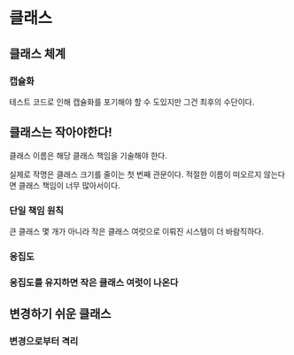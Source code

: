 # 클래스
## 클래스 체계
### 캡슐화
테스트 코드로 인해 캡슐화를 포기해야 할 수 도있지만 그건 최후의 수단이다.
## 클래스는 작아야한다!
클래스 이름은 해당 클래스 책임을 기술해야 한다.

실제로 작명은 클래스 크기를 줄이는 첫 번째 관문이다. 적절한 이름이 떠오르지 않는다면 클래스 책임이 너무 많아서이다.
### 단일 책임 원칙
큰 클래스 몇 개가 아니라 작은 클래스 여럿으로 이뤄진 시스템이 더 바람직하다.

### 응집도

### 응집도를 유지하면 작은 클래스 여럿이 나온다

## 변경하기 쉬운 클래스

### 변경으로부터 격리
